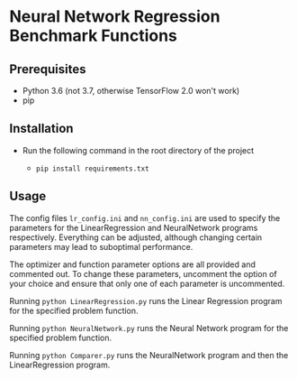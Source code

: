 # Neural Network Regression Benchmark Functions

## Prerequisites

- Python 3.6 (not 3.7, otherwise TensorFlow 2.0 won't work)
- pip

## Installation

- Run the following command in the root directory of the project

    - `pip install requirements.txt`
    
## Usage

The config files `lr_config.ini` and `nn_config.ini` are used to specify the parameters for the LinearRegression and
NeuralNetwork programs respectively. Everything can be adjusted, although changing certain parameters may lead to
suboptimal performance.

The optimizer and function parameter options are all provided and commented out. To change these parameters, uncomment
the option of your choice and ensure that only one of each parameter is uncommented.

Running `python LinearRegression.py` runs the Linear Regression program for the specified problem function.

Running `python NeuralNetwork.py` runs the Neural Network program for the specified problem function.

Running `python Comparer.py` runs the NeuralNetwork program and then the LinearRegression program.
